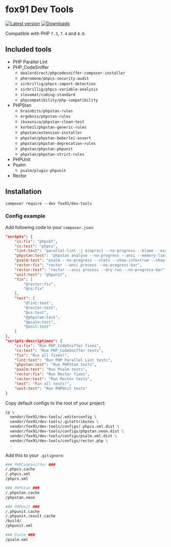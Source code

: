 # fox91 Dev Tools

[![Latest version](https://img.shields.io/packagist/v/fox91/dev-tools.svg?colorB=007EC6)](https://packagist.org/packages/fox91/dev-tools)
[![Downloads](https://img.shields.io/packagist/dt/fox91/dev-tools.svg?colorB=007EC6)](https://packagist.org/packages/fox91/dev-tools)

Compatible with PHP `7.3`, `7.4` and `8.0`.

## Included tools

- PHP Parallel Lint
- PHP_CodeSniffer
    + `dealerdirect/phpcodesniffer-composer-installer`
    + `pheromone/phpcs-security-audit`
    + `sirbrillig/phpcs-import-detection`
    + `sirbrillig/phpcs-variable-analysis`
    + `slevomat/coding-standard`
    + `phpcompatibility/php-compatibility`
- PHPStan
    + `brainbits/phpstan-rules`
    + `ergebnis/phpstan-rules`
    + `ikvasnica/phpstan-clean-test`
    + `korbeil/phpstan-generic-rules`
    + `phpstan/extension-installer`
    + `phpstan/phpstan-beberlei-assert`
    + `phpstan/phpstan-deprecation-rules`
    + `phpstan/phpstan-phpunit`
    + `phpstan/phpstan-strict-rules`
- PHPUnit
- Psalm
    + `psalm/plugin-phpunit`
- Rector

## Installation

```bsh
composer require --dev fox91/dev-tools
```

### Config example

Add following code to your `composer.json`:

```json
"scripts": {
    "cs:fix": "phpcbf",
    "cs:test": "phpcs",
    "lint:test": "parallel-lint -j $(nproc) --no-progress --blame --exclude vendor .",
    "phpstan:test": "phpstan analyse --no-progress --ansi --memory-limit 128M",
    "psalm:test": "psalm --no-progress --stats --show-info=true --show-snippet",
    "rector:fix": "rector --ansi process --no-progress-bar",
    "rector:test": "rector --ansi process --dry-run --no-progress-bar",
    "unit:test": "phpunit",
    "fix": [
        "@rector:fix",
        "@cs:fix"
    ],
    "test": [
        "@lint:test",
        "@rector:test",
        "@cs:test",
        "@phpstan:test",
        "@psalm:test",
        "@unit:test"
    ]
},
"scripts-descriptions": {
    "cs:fix": "Run PHP_CodeSniffer fixes",
    "cs:test": "Run PHP_CodeSniffer tests",
    "fix": "Run all fixes!",
    "lint:test": "Run PHP Parallel Lint tests",
    "phpstan:test": "Run PHPStan tests",
    "psalm:test": "Run Psalm tests",
    "rector:fix": "Run Rector fixes",
    "rector:test": "Run Rector tests",
    "test": "Run all tests!",
    "unit:test": "Run PHPUnit tests"
}
```

Copy default configs to the root of your project:

```sh
cp \
  vendor/fox91/dev-tools/.editorconfig \
  vendor/fox91/dev-tools/.gitattributes \
  vendor/fox91/dev-tools/configs/.phpcs.xml.dist \
  vendor/fox91/dev-tools/configs/phpstan.neon.dist \
  vendor/fox91/dev-tools/configs/psalm.xml.dist \
  vendor/fox91/dev-tools/configs/rector.php \
  .
```

Add this to your `.gitignore`:

```sh
### PHPCodeSniffer ###
/.phpcs.cache
/.phpcs.xml
/phpcs.xml

### PHPStan ###
/.phpstan.cache
/phpstan.neon

### PHPUnit ###
/.phpunit.cache
/.phpunit.result.cache
/build/
/phpunit.xml

### Psalm ###
/psalm.xml
```
